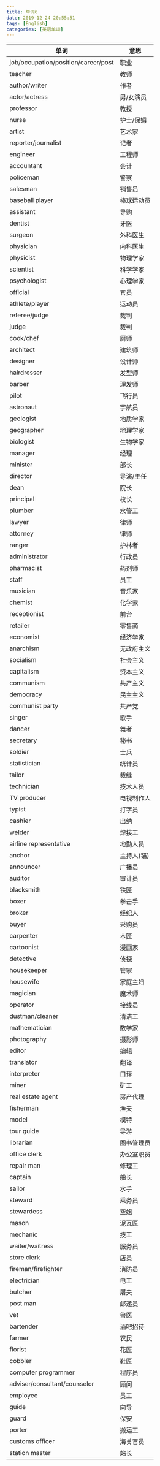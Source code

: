 ```yaml
---
title: 单词6
date: 2019-12-24 20:55:51
tags: [English]
categories: [英语单词]
---
```

|单词|意思|
|-|-|
|job/occupation/position/career/post | 职业|
|teacher | 教师|
|author/writer | 作者|
|actor/actress | 男/女演员|
|professor | 教授|
|nurse | 护士/保姆|
|artist | 艺术家|
|reporter/journalist | 记者|
|engineer | 工程师|
|accountant | 会计|
|policeman | 警察|
|salesman | 销售员|
|baseball player | 棒球运动员|
|assistant | 导购|
|dentist | 牙医|
|surgeon | 外科医生|
|physician | 内科医生|
|physicist | 物理学家|
|scientist | 科学学家|
|psychologist | 心理学家|
|official | 官员|
|athlete/player | 运动员|
|referee/judge | 裁判|
|judge | 裁判|
|cook/chef | 厨师|
|architect | 建筑师|
|designer | 设计师|
|hairdresser | 发型师|
|barber | 理发师|
|pilot | 飞行员|
|astronaut | 宇航员|
|geologist | 地质学家|
|geographer | 地理学家|
|biologist | 生物学家|
|manager | 经理|
|minister | 部长|
|director | 导演/主任|
|dean | 院长|
|principal | 校长|
|plumber | 水管工|
|lawyer | 律师|
|attorney | 律师|
|ranger | 护林者|
|administrator | 行政员|
|pharmacist | 药剂师|
|staff | 员工|
|musician | 音乐家|
|chemist | 化学家|
|receptionist | 前台|
|retailer | 零售商|
|economist | 经济学家|
|anarchism | 无政府主义|
|socialism | 社会主义|
|capitalism | 资本主义|
|communism | 共产主义|
|democracy | 民主主义|
|communist party | 共产党|
|singer | 歌手|
|dancer | 舞者|
|secretary | 秘书|
|soldier | 士兵|
|statistician | 统计员|
|tailor | 裁缝|
|technician | 技术人员|
|TV producer | 电视制作人|
|typist | 打字员|
|cashier | 出纳|
|welder | 焊接工|
|airline representative | 地勤人员|
|anchor | 主持人(锚)|
|announcer | 广播员|
|auditor | 审计员|
|blacksmith | 铁匠|
|boxer | 拳击手|
|broker | 经纪人|
|buyer | 采购员|
|carpenter | 木匠|
|cartoonist | 漫画家|
|detective | 侦探|
|housekeeper | 管家|
|housewife | 家庭主妇|
|magician | 魔术师|
|operator | 接线员|
|dustman/cleaner | 清洁工|
|mathematician | 数学家|
|photography | 摄影师|
|editor | 编辑|
|translator | 翻译|
|interpreter | 口译|
|miner |矿工|
|real estate agent | 房产代理|
|fisherman | 渔夫|
|model | 模特|
|tour guide |导游|
|librarian | 图书管理员|
|office clerk | 办公室职员|
|repair man | 修理工|
|captain | 船长|
|sailor | 水手|
|steward | 乘务员|
|stewardess | 空姐|
|mason | 泥瓦匠|
|mechanic | 技工|
|waiter/waitress | 服务员|
|store clerk | 店员|
|fireman/firefighter | 消防员|
|electrician | 电工|
|butcher | 屠夫|
|post man | 邮递员|
|vet | 兽医|
|bartender | 酒吧招待|
|farmer | 农民|
|florist | 花匠|
|cobbler | 鞋匠|
|computer programmer | 程序员|
|adviser/consultant/counselor | 顾问|
|employee | 员工|
|guide | 向导|
|guard | 保安|
|porter | 搬运工|
|customs officer | 海关官员|
|station master | 站长|
